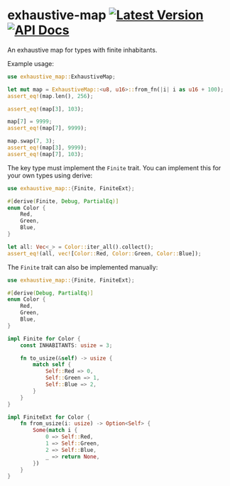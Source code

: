 # exhaustive-map [![Latest Version]][crates.io] [![API Docs]][docs.rs]

[Latest Version]: https://img.shields.io/crates/v/exhaustive-map.svg
[crates.io]: https://crates.io/crates/exhaustive-map
[API Docs]: https://img.shields.io/docsrs/exhaustive-map.svg
[docs.rs]: https://docs.rs/exhaustive-map

An exhaustive map for types with finite inhabitants.

Example usage:
```rust
use exhaustive_map::ExhaustiveMap;

let mut map = ExhaustiveMap::<u8, u16>::from_fn(|i| i as u16 + 100);
assert_eq!(map.len(), 256);

assert_eq!(map[3], 103);

map[7] = 9999;
assert_eq!(map[7], 9999);

map.swap(7, 3);
assert_eq!(map[3], 9999);
assert_eq!(map[7], 103);
```

The key type must implement the `Finite` trait.
You can implement this for your own types using derive:
```rust
use exhaustive_map::{Finite, FiniteExt};

#[derive(Finite, Debug, PartialEq)]
enum Color {
    Red,
    Green,
    Blue,
}

let all: Vec<_> = Color::iter_all().collect();
assert_eq!(all, vec![Color::Red, Color::Green, Color::Blue]);
```

The `Finite` trait can also be implemented manually:
```rust
use exhaustive_map::{Finite, FiniteExt};

#[derive(Debug, PartialEq)]
enum Color {
    Red,
    Green,
    Blue,
}

impl Finite for Color {
    const INHABITANTS: usize = 3;

    fn to_usize(&self) -> usize {
        match self {
            Self::Red => 0,
            Self::Green => 1,
            Self::Blue => 2,
        }
    }
}

impl FiniteExt for Color {
    fn from_usize(i: usize) -> Option<Self> {
        Some(match i {
            0 => Self::Red,
            1 => Self::Green,
            2 => Self::Blue,
            _ => return None,
        })
    }
}
```
